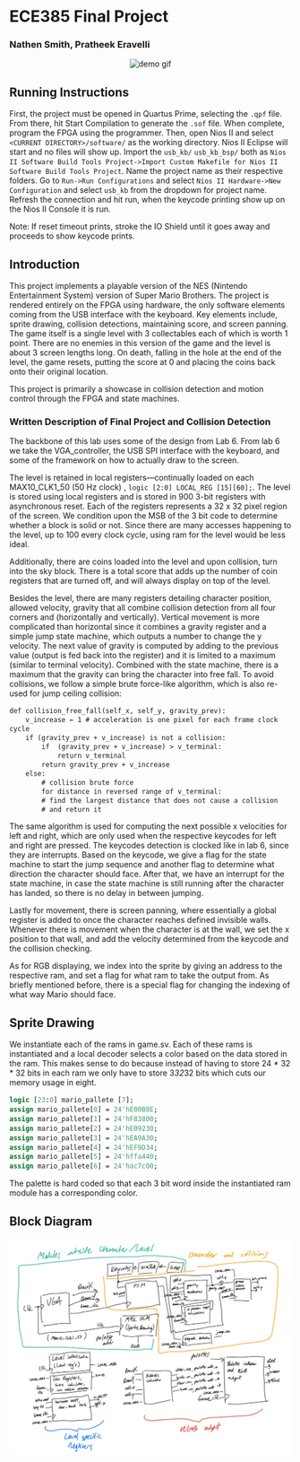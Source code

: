# ECE385 Final Project
### Nathen Smith, Pratheek Eravelli

<p align="center">
  <img src="https://media.giphy.com/media/qiowGc3RfRZrx40nwI/giphy-downsized.gif" alt="demo gif" max-width="480" max-height="360" />
</p>

## Running Instructions
First, the project must be opened in Quartus Prime, selecting the ```.qpf``` file. 
From there, hit Start Compilation to generate the ```.sof``` file. When complete,
program the FPGA using the programmer. Then, open Nios II and select ```<CURRENT DIRECTORY>/software/```
as the working directory. Nios II Eclipse will start and no files will show up.
Import the ```usb_kb/``` ```usb_kb_bsp/``` both as ```Nios II Software Build Tools Project->Import Custom Makefile for Nios II Software Build Tools Project```.
Name the project name as their respective folders. Go to ```Run->Run Configurations``` and select ```Nios II Hardware->New Configuration``` and select ```usb_kb```
from the dropdown for project name. Refresh the connection and hit run, when the keycode printing show up on the Nios II Console it is run.

Note: If reset timeout prints, stroke the IO Shield until it goes away and proceeds to show keycode prints.

## Introduction
This project implements a playable version of the NES (Nintendo Entertainment System) version of Super Mario Brothers. The project is rendered entirely on the FPGA using hardware, the only software elements coming from the USB interface with the keyboard. Key elements include, sprite drawing, collision detections, maintaining score, and screen panning. The game itself is a single level with 3 collectables each of which is worth 1 point. There are no enemies in this version of the game and the level is about 3 screen lengths long. On death, falling in the hole at the end of the level, the game resets, putting the score at 0 and placing the coins back onto their original location. 

This project is primarily a showcase in collision detection and motion control through the FPGA and state machines. 

### Written Description of Final Project and Collision Detection
The backbone of this lab uses some of the design from Lab 6. From lab 6 we take the VGA_controller, the USB SPI interface with the keyboard, and some of the framework on how to actually draw to the screen.

The level is retained in local registers—continually loaded on each MAX10_CLK1_50 (50 Hz clock) , ```logic [2:0] LOCAL_REG [15][60];```. The level is stored using local registers and is stored in 900 3-bit registers with asynchronous reset. Each of the registers represents a 32 x 32 pixel region of the screen. We condition upon the MSB of the 3 bit code to determine whether a block is solid or not. Since there are many accesses happening to the level, up to 100 every clock cycle, using ram for the level would be less ideal.

Additionally, there are coins loaded into the level and upon collision, turn into the sky block. There is a total score that adds up the number of coin registers that are turned off, and will always display on top of the level.

Besides the level, there are many registers detailing character position, allowed velocity, gravity that all combine collision detection from all four corners and (horizontally and vertically). Vertical movement is more complicated than horizontal since it combines a gravity register and a simple jump state machine, which outputs a number to change the y velocity. The next value of gravity is computed by adding to the previous value (output is fed back into the register) and it is limited to a maximum (similar to terminal velocity). Combined with the state machine, there is a maximum that the gravity can bring the character into free fall. To avoid collisions, we follow a simple brute force-like algorithm, which is also re-used for jump ceiling collision:

```python3
def collision_free_fall(self_x, self_y, gravity_prev):
    v_increase ← 1 # acceleration is one pixel for each frame clock cycle
    if (gravity_prev + v_increase) is not a collision:
        if  (gravity_prev + v_increase) > v_terminal:
            return v_terminal
        return gravity_prev + v_increase
    else:
        # collision brute force
        for distance in reversed range of v_terminal:
        # find the largest distance that does not cause a collision
        # and return it
```

The same algorithm is used for computing the next possible x velocities for left and right, which are only used when the respective keycodes for left and right are pressed. The keycodes detection is clocked like in lab 6, since they are interrupts. Based on the keycode, we give a flag for the state machine to start the jump sequence and another flag to determine what direction the character should face. After that, we have an interrupt for the state machine, in case the state machine is still running after the character has landed, so there is no delay in between jumping.

Lastly for movement, there is screen panning, where essentially a global register is added to once the character reaches defined invisible walls. Whenever there is movement when the character is at the wall, we set the x position to that wall, and add the velocity determined from the keycode and the collision checking.

As for RGB displaying, we index into the sprite by giving an address to the respective ram, and set a flag for what ram to take the output from. As briefly mentioned before, there is a special flag for changing the indexing of what way Mario should face. 

## Sprite Drawing
We instantiate each of the rams in game.sv. Each of these rams is instantiated and a local decoder selects a color based on the data stored in the ram. This makes sense to do because instead of having to store 24 * 32 * 32 bits in each ram we only have to store 3*32*32 bits which cuts our memory usage in eight. 

```systemverilog
logic [23:0] mario_pallete [7];
assign mario_pallete[0] = 24'hE00B8E;
assign mario_pallete[1] = 24'hF83800;
assign mario_pallete[2] = 24'hE09230;
assign mario_pallete[3] = 24'hEA9A30;
assign mario_pallete[4] = 24'hEF9D34;
assign mario_pallete[5] = 24'hffa440;
assign mario_pallete[6] = 24'hac7c00;
```

The palette is hard coded so that each 3 bit word inside the instantiated ram module has a corresponding color. 

## Block Diagram
![block_diagram](./block_diagram.JPG)
